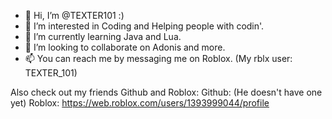 - 👋 Hi, I’m @TEXTER101 :)
- 👀 I’m interested in Coding and Helping people with codin'.
- 🌱 I’m currently learning Java and Lua.
- 💞️ I’m looking to collaborate on Adonis and more.
- 📫 You can reach me by messaging me on Roblox. (My rblx user: TEXTER_101)

Also check out my friends Github and Roblox: Github: (He doesn't have one yet) Roblox: https://web.roblox.com/users/1393999044/profile

